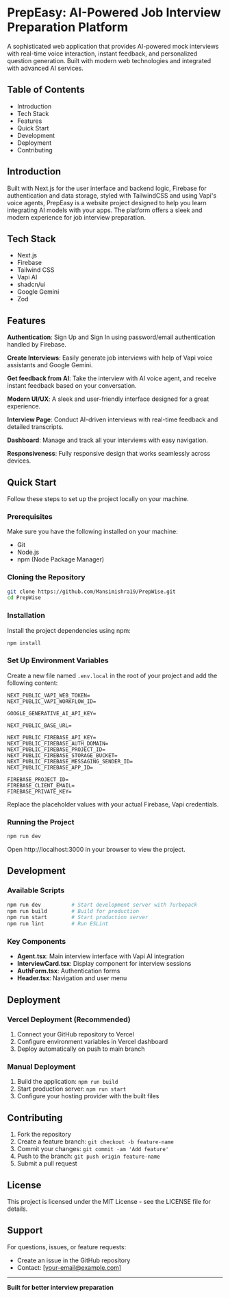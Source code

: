 # PrepEasy: AI-Powered Job Interview Preparation Platform

A sophisticated web application that provides AI-powered mock interviews with real-time voice interaction, instant feedback, and personalized question generation. Built with modern web technologies and integrated with advanced AI services.

## Table of Contents
- Introduction
- Tech Stack
- Features
- Quick Start
- Development
- Deployment
- Contributing

## Introduction

Built with Next.js for the user interface and backend logic, Firebase for authentication and data storage, styled with TailwindCSS and using Vapi's voice agents, PrepEasy is a website project designed to help you learn integrating AI models with your apps. The platform offers a sleek and modern experience for job interview preparation.

## Tech Stack
- Next.js
- Firebase
- Tailwind CSS
- Vapi AI
- shadcn/ui
- Google Gemini
- Zod

## Features

**Authentication**: Sign Up and Sign In using password/email authentication handled by Firebase.

**Create Interviews**: Easily generate job interviews with help of Vapi voice assistants and Google Gemini.

**Get feedback from AI**: Take the interview with AI voice agent, and receive instant feedback based on your conversation.

**Modern UI/UX**: A sleek and user-friendly interface designed for a great experience.

**Interview Page**: Conduct AI-driven interviews with real-time feedback and detailed transcripts.

**Dashboard**: Manage and track all your interviews with easy navigation.

**Responsiveness**: Fully responsive design that works seamlessly across devices.

## Quick Start

Follow these steps to set up the project locally on your machine.

### Prerequisites

Make sure you have the following installed on your machine:
- Git
- Node.js
- npm (Node Package Manager)

### Cloning the Repository

```bash
git clone https://github.com/Mansimishra19/PrepWise.git
cd PrepWise
```

### Installation

Install the project dependencies using npm:

```bash
npm install
```

### Set Up Environment Variables

Create a new file named `.env.local` in the root of your project and add the following content:

```env
NEXT_PUBLIC_VAPI_WEB_TOKEN=
NEXT_PUBLIC_VAPI_WORKFLOW_ID=

GOOGLE_GENERATIVE_AI_API_KEY=

NEXT_PUBLIC_BASE_URL=

NEXT_PUBLIC_FIREBASE_API_KEY=
NEXT_PUBLIC_FIREBASE_AUTH_DOMAIN=
NEXT_PUBLIC_FIREBASE_PROJECT_ID=
NEXT_PUBLIC_FIREBASE_STORAGE_BUCKET=
NEXT_PUBLIC_FIREBASE_MESSAGING_SENDER_ID=
NEXT_PUBLIC_FIREBASE_APP_ID=

FIREBASE_PROJECT_ID=
FIREBASE_CLIENT_EMAIL=
FIREBASE_PRIVATE_KEY=
```

Replace the placeholder values with your actual Firebase, Vapi credentials.

### Running the Project

```bash
npm run dev
```

Open http://localhost:3000 in your browser to view the project.

## Development

### Available Scripts
```bash
npm run dev          # Start development server with Turbopack
npm run build        # Build for production
npm run start        # Start production server
npm run lint         # Run ESLint
```

### Key Components
- **Agent.tsx**: Main interview interface with Vapi AI integration
- **InterviewCard.tsx**: Display component for interview sessions
- **AuthForm.tsx**: Authentication forms
- **Header.tsx**: Navigation and user menu

## Deployment

### Vercel Deployment (Recommended)
1. Connect your GitHub repository to Vercel
2. Configure environment variables in Vercel dashboard
3. Deploy automatically on push to main branch

### Manual Deployment
1. Build the application: `npm run build`
2. Start production server: `npm run start`
3. Configure your hosting provider with the built files

## Contributing

1. Fork the repository
2. Create a feature branch: `git checkout -b feature-name`
3. Commit your changes: `git commit -am 'Add feature'`
4. Push to the branch: `git push origin feature-name`
5. Submit a pull request

## License

This project is licensed under the MIT License - see the LICENSE file for details.

## Support

For questions, issues, or feature requests:
- Create an issue in the GitHub repository
- Contact: [your-email@example.com]

---

**Built for better interview preparation**
